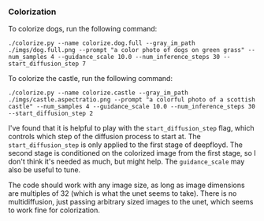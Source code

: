 ### Colorization

To colorize dogs, run the following command:

```
./colorize.py --name colorize.dog.full --gray_im_path ./imgs/dog.full.png --prompt "a color photo of dogs on green grass" --num_samples 4 --guidance_scale 10.0 --num_inference_steps 30 --start_diffusion_step 7
```

To colorize the castle, run the following command:

```
./colorize.py --name colorize.castle --gray_im_path ./imgs/castle.aspectratio.png --prompt "a colorful photo of a scottish castle" --num_samples 4 --guidance_scale 10.0 --num_inference_steps 30 --start_diffusion_step 2
```

I've found that it is helpful to play with the `start_diffusion_step` flag, which controls which step of the diffusion process to start at. The `start_diffusion_step` is only applied to the first stage of deepfloyd. The second stage is conditioned on the colorized image from the first stage, so I don't think it's needed as much, but might help. The `guidance_scale` may also be useful to tune.

The code should work with any image size, as long as image dimensions are multiples of 32 (which is what the unet seems to take). There is no multidiffusion, just passing arbitrary sized images to the unet, which seems to work fine for colorization. 